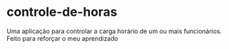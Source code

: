 # controle-de-horas
Uma aplicação para controlar a carga horário de um ou mais funcionários. Feito para reforçar o meu aprendizado 
